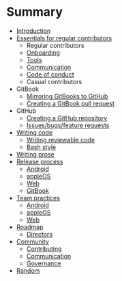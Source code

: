 # Summary

* [Introduction](README.md)
* [Essentials for regular contributors](essentials.md)
   * Regular contributors
   * [Onboarding](onboarding.md)
   * [Tools](tools.md)
   * [Communication](communication.md)
   * [Code of conduct](code_of_conduct.md)
   * Casual contributors
* GitBook
   * [Mirroring GitBooks to GitHub](updating_our_books.md)
   * [Creating a GitBook pull request](gitbook_pull_request.md)
* GitHub
   * [Creating a GitHub repository](creating_a_github_repository.md)
   * [Issues/bugs/feature requests](issue_policies.md)
* [Writing code](code_policies.md)
   * [Writing reviewable code](writing_reviewable_code.md)
   * [Bash style](bash_style.md)
* [Writing prose](writing_prose.md)
* [Release process](release_process/README.md)
   * [Android](release_process/android.md)
   * [appleOS](release_process/appleos.md)
   * [Web](release_process/web.md)
   * [GitBook](release_process/gitbook.md)
* [Team practices](team_practices/README.md)
   * [Android](team_practices/android.md)
   * [appleOS](team_practices/appleos.md)
   * [Web](team_practices/web.md)
* [Roadmap](roadmaps/README.md)
   * [Directors](roadmaps/directors.md)
* [Community](community/README.md)
   * [Contributing](CONTRIBUTING.md)
   * [Communication](community/communication.md)
   * [Governance](community/governance.md)
* [Random](random.md)

